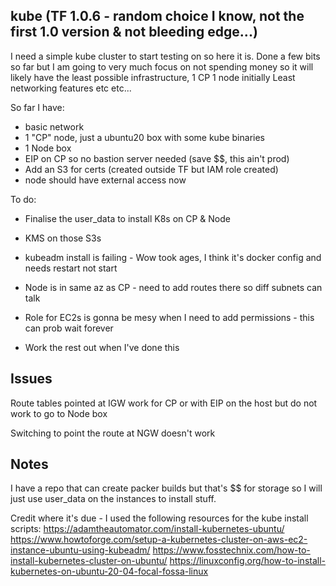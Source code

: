 ## kube (TF 1.0.6 - random choice I know, not the first 1.0 version & not bleeding edge...)

I need a simple kube cluster to start testing on so here it is. 
Done a few bits so far but I am going to very much focus on not spending money so 
it will likely have the least possible infrastructure, 1 CP 1 node initially
Least networking features etc etc...

So far I have:
* basic network
* 1 "CP" node, just a ubuntu20 box with some kube binaries
* 1 Node box
* EIP on CP so no bastion server needed (save $$, this ain't prod)
* Add an S3 for certs (created outside TF but IAM role created)
* node should have external access now


To do:
* Finalise the user_data to install K8s on CP & Node
* KMS on those S3s
* kubeadm install is failing - Wow took ages, I think it's docker config and needs restart not start
* Node is in same az as CP - need to add routes there so diff subnets can talk
* Role for EC2s is gonna be mesy when I need to add permissions - this can prob wait forever

* Work the rest out when I've done this

## Issues

Route tables pointed at IGW work for CP or with EIP on the host
but do not work to go to Node box

Switching to point the route at NGW doesn't work




## Notes

I have a repo that can create packer builds but that's $$ for storage
so I will just use user_data on the instances to install stuff. 

Credit where it's due - I used the following resources for the kube install scripts:
https://adamtheautomator.com/install-kubernetes-ubuntu/
https://www.howtoforge.com/setup-a-kubernetes-cluster-on-aws-ec2-instance-ubuntu-using-kubeadm/
https://www.fosstechnix.com/how-to-install-kubernetes-cluster-on-ubuntu/
https://linuxconfig.org/how-to-install-kubernetes-on-ubuntu-20-04-focal-fossa-linux

